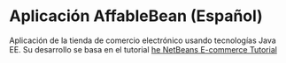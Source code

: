 # Aplicación AffableBean (Español)
Aplicación de la tienda de comercio electrónico usando tecnologías Java EE. 
Su desarrollo se basa en el tutorial [he NetBeans E-commerce Tutorial](https://netbeans.org/kb/docs/javaee/ecommerce/netbeans-ecommerce-tutorial.html)

